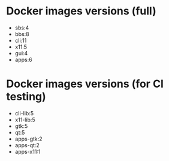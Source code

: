# Docker images versions (full)

* sbs:4
* bbs:8
* cli:11
* x11:5
* gui:4
* apps:6

# Docker images versions (for CI testing)

* cli-lib:5
* x11-lib:5
* gtk:5
* qt:5
* apps-gtk:2
* apps-qt:2
* apps-x11:1
